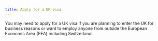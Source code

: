```yaml
---
title: Apply for a UK visa
---
```

You may need to apply for a UK visa if you are planning to enter the UK for business reasons or want to employ anyone from outside the European Economic Area (EEA) including Switzerland.
